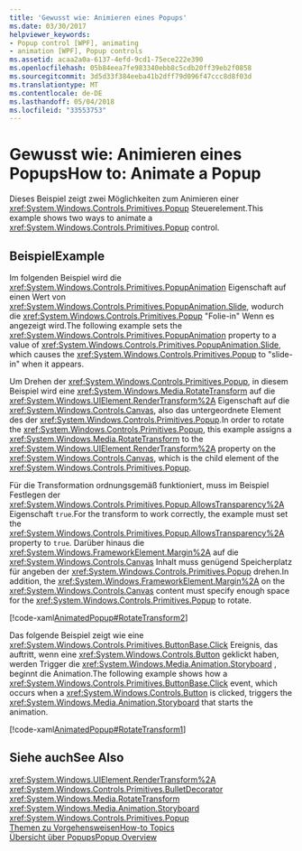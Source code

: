 ```yaml
---
title: 'Gewusst wie: Animieren eines Popups'
ms.date: 03/30/2017
helpviewer_keywords:
- Popup control [WPF], animating
- animation [WPF], Popup controls
ms.assetid: acaa2a0a-6137-4efd-9cd1-75ece222e390
ms.openlocfilehash: 05b84eea7fe983340ebb8c5cdb20ff39eb2f0858
ms.sourcegitcommit: 3d5d33f384eeba41b2dff79d096f47ccc8d8f03d
ms.translationtype: MT
ms.contentlocale: de-DE
ms.lasthandoff: 05/04/2018
ms.locfileid: "33553753"
---
```

# <a name="how-to-animate-a-popup"></a><span data-ttu-id="3f3e7-102">Gewusst wie: Animieren eines Popups</span><span class="sxs-lookup"><span data-stu-id="3f3e7-102">How to: Animate a Popup</span></span>
<span data-ttu-id="3f3e7-103">Dieses Beispiel zeigt zwei Möglichkeiten zum Animieren einer <xref:System.Windows.Controls.Primitives.Popup> Steuerelement.</span><span class="sxs-lookup"><span data-stu-id="3f3e7-103">This example shows two ways to animate a <xref:System.Windows.Controls.Primitives.Popup> control.</span></span>  
  
## <a name="example"></a><span data-ttu-id="3f3e7-104">Beispiel</span><span class="sxs-lookup"><span data-stu-id="3f3e7-104">Example</span></span>  
 <span data-ttu-id="3f3e7-105">Im folgenden Beispiel wird die <xref:System.Windows.Controls.Primitives.PopupAnimation> Eigenschaft auf einen Wert von <xref:System.Windows.Controls.Primitives.PopupAnimation.Slide>, wodurch die <xref:System.Windows.Controls.Primitives.Popup> "Folie-in" Wenn es angezeigt wird.</span><span class="sxs-lookup"><span data-stu-id="3f3e7-105">The following example sets the <xref:System.Windows.Controls.Primitives.PopupAnimation> property to a value of <xref:System.Windows.Controls.Primitives.PopupAnimation.Slide>, which causes the <xref:System.Windows.Controls.Primitives.Popup> to "slide-in" when it appears.</span></span>  
  
 <span data-ttu-id="3f3e7-106">Um Drehen der <xref:System.Windows.Controls.Primitives.Popup>, in diesem Beispiel wird eine <xref:System.Windows.Media.RotateTransform> auf die <xref:System.Windows.UIElement.RenderTransform%2A> Eigenschaft auf die <xref:System.Windows.Controls.Canvas>, also das untergeordnete Element des der <xref:System.Windows.Controls.Primitives.Popup>.</span><span class="sxs-lookup"><span data-stu-id="3f3e7-106">In order to rotate the <xref:System.Windows.Controls.Primitives.Popup>, this example assigns a <xref:System.Windows.Media.RotateTransform> to the <xref:System.Windows.UIElement.RenderTransform%2A> property on the <xref:System.Windows.Controls.Canvas>, which is the child element of the <xref:System.Windows.Controls.Primitives.Popup>.</span></span>  
  
 <span data-ttu-id="3f3e7-107">Für die Transformation ordnungsgemäß funktioniert, muss im Beispiel Festlegen der <xref:System.Windows.Controls.Primitives.Popup.AllowsTransparency%2A> Eigenschaft `true`.</span><span class="sxs-lookup"><span data-stu-id="3f3e7-107">For the transform to work correctly, the example must set the <xref:System.Windows.Controls.Primitives.Popup.AllowsTransparency%2A> property to `true`.</span></span> <span data-ttu-id="3f3e7-108">Darüber hinaus die <xref:System.Windows.FrameworkElement.Margin%2A> auf die <xref:System.Windows.Controls.Canvas> Inhalt muss genügend Speicherplatz für angeben der <xref:System.Windows.Controls.Primitives.Popup> drehen.</span><span class="sxs-lookup"><span data-stu-id="3f3e7-108">In addition, the <xref:System.Windows.FrameworkElement.Margin%2A> on the <xref:System.Windows.Controls.Canvas> content must specify enough space for the <xref:System.Windows.Controls.Primitives.Popup> to rotate.</span></span>  
  
 [!code-xaml[AnimatedPopup#RotateTransform2](../../../../samples/snippets/csharp/VS_Snippets_Wpf/AnimatedPopup/CS/Window1.xaml#rotatetransform2)]  
  
 <span data-ttu-id="3f3e7-109">Das folgende Beispiel zeigt wie eine <xref:System.Windows.Controls.Primitives.ButtonBase.Click> Ereignis, das auftritt, wenn eine <xref:System.Windows.Controls.Button> geklickt haben, werden Trigger die <xref:System.Windows.Media.Animation.Storyboard> , beginnt die Animation.</span><span class="sxs-lookup"><span data-stu-id="3f3e7-109">The following example shows how a <xref:System.Windows.Controls.Primitives.ButtonBase.Click> event, which occurs when a <xref:System.Windows.Controls.Button> is clicked, triggers the <xref:System.Windows.Media.Animation.Storyboard> that starts the animation.</span></span>  
  
 [!code-xaml[AnimatedPopup#RotateTransform1](../../../../samples/snippets/csharp/VS_Snippets_Wpf/AnimatedPopup/CS/Window1.xaml#rotatetransform1)]  
  
## <a name="see-also"></a><span data-ttu-id="3f3e7-110">Siehe auch</span><span class="sxs-lookup"><span data-stu-id="3f3e7-110">See Also</span></span>  
 <xref:System.Windows.UIElement.RenderTransform%2A>  
 <xref:System.Windows.Controls.Primitives.BulletDecorator>  
 <xref:System.Windows.Media.RotateTransform>  
 <xref:System.Windows.Media.Animation.Storyboard>  
 <xref:System.Windows.Controls.Primitives.Popup>  
 [<span data-ttu-id="3f3e7-111">Themen zu Vorgehensweisen</span><span class="sxs-lookup"><span data-stu-id="3f3e7-111">How-to Topics</span></span>](../../../../docs/framework/wpf/controls/popup-how-to-topics.md)  
 [<span data-ttu-id="3f3e7-112">Übersicht über Popups</span><span class="sxs-lookup"><span data-stu-id="3f3e7-112">Popup Overview</span></span>](../../../../docs/framework/wpf/controls/popup-overview.md)
